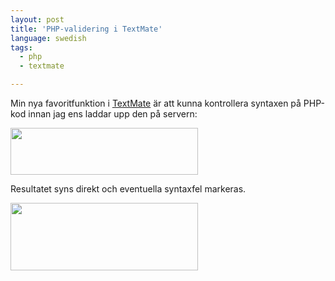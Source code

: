 ```yaml
---
layout: post
title: 'PHP-validering i TextMate'
language: swedish
tags:
  - php
  - textmate

---
```


<p>Min nya favoritfunktion i <a href="macromates.com">TextMate</a> är att kunna kontrollera syntaxen på PHP-kod innan jag ens laddar upp den på servern:</p>

<a href="https://d2tjdh98vh6jzp.cloudfront.net/wordpress/wp-content/uploads/2011/09/Skarmavbild-2011-09-30-kl.-20.49.03.png"><img src="https://d2tjdh98vh6jzp.cloudfront.net/wordpress/wp-content/uploads/2011/09/Skarmavbild-2011-09-30-kl.-20.49.03-300x75.png" alt="" title="TextMate PHP-validering" width="300" height="75" class="aligncenter size-medium wp-image-53" /></a>

<p>Resultatet syns direkt och eventuella syntaxfel markeras.</p>

<a href="https://d2tjdh98vh6jzp.cloudfront.net/wordpress/wp-content/uploads/2011/09/Skarmavbild-2011-09-30-kl.-20.48.49.png"><img src="https://d2tjdh98vh6jzp.cloudfront.net/wordpress/wp-content/uploads/2011/09/Skarmavbild-2011-09-30-kl.-20.48.49-300x108.png" alt="" title="TextMate PHP-validering" width="300" height="108" class="aligncenter size-medium wp-image-54" /></a>

<p></p>
